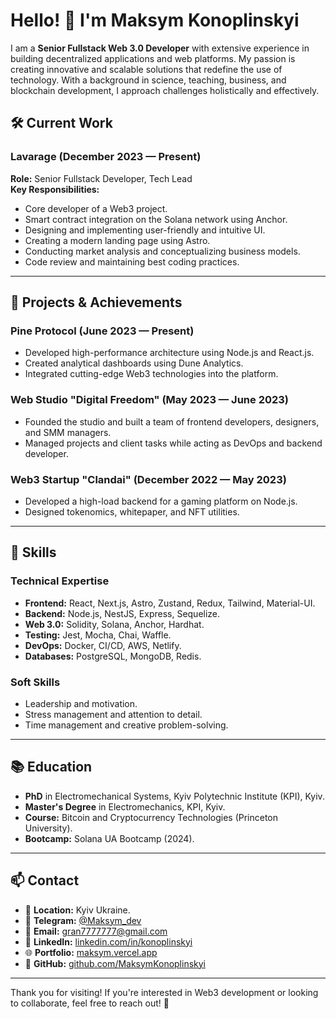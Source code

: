 # Hello! 👋 I'm Maksym Konoplinskyi

I am a **Senior Fullstack Web 3.0 Developer** with extensive experience in building decentralized applications and web platforms. My passion is creating innovative and scalable solutions that redefine the use of technology. With a background in science, teaching, business, and blockchain development, I approach challenges holistically and effectively.

## 🛠️ Current Work
### Lavarage (December 2023 — Present)
**Role:** Senior Fullstack Developer, Tech Lead  
**Key Responsibilities:**
- Core developer of a Web3 project.
- Smart contract integration on the Solana network using Anchor.
- Designing and implementing user-friendly and intuitive UI.
- Creating a modern landing page using Astro.
- Conducting market analysis and conceptualizing business models.
- Code review and maintaining best coding practices.

---

## 🌟 Projects & Achievements
### Pine Protocol (June 2023 — Present)
- Developed high-performance architecture using Node.js and React.js.
- Created analytical dashboards using Dune Analytics.
- Integrated cutting-edge Web3 technologies into the platform.

### Web Studio "Digital Freedom" (May 2023 — June 2023)
- Founded the studio and built a team of frontend developers, designers, and SMM managers.
- Managed projects and client tasks while acting as DevOps and backend developer.

### Web3 Startup "Clandai" (December 2022 — May 2023)
- Developed a high-load backend for a gaming platform on Node.js.
- Designed tokenomics, whitepaper, and NFT utilities.

---

## 💼 Skills
### Technical Expertise
- **Frontend:** React, Next.js, Astro, Zustand, Redux, Tailwind, Material-UI.
- **Backend:** Node.js, NestJS, Express, Sequelize.
- **Web 3.0:** Solidity, Solana, Anchor, Hardhat.
- **Testing:** Jest, Mocha, Chai, Waffle.
- **DevOps:** Docker, CI/CD, AWS, Netlify.
- **Databases:** PostgreSQL, MongoDB, Redis.

### Soft Skills
- Leadership and motivation.
- Stress management and attention to detail.
- Time management and creative problem-solving.

---

## 📚 Education
- **PhD** in Electromechanical Systems, Kyiv Polytechnic Institute (KPI), Kyiv.
- **Master's Degree** in Electromechanics, KPI, Kyiv.
- **Course:** Bitcoin and Cryptocurrency Technologies (Princeton University).
- **Bootcamp:** Solana UA Bootcamp (2024).

---

## 📫 Contact
- 📍 **Location:** Kyiv Ukraine.
- 💬 **Telegram:** [@Maksym_dev](https://t.me/Maksym_dev)
- 📧 **Email:** [gran7777777@gmail.com](mailto:gran7777777@gmail.com)
- 💼 **LinkedIn:** [linkedin.com/in/konoplinskyi](https://linkedin.com/in/konoplinskyi)
- 🌐 **Portfolio:** [maksym.vercel.app](https://maksym.vercel.app)
- 🐙 **GitHub:** [github.com/MaksymKonoplinskyi](https://github.com/MaksymKonoplinskyi)

---

Thank you for visiting! If you're interested in Web3 development or looking to collaborate, feel free to reach out! 🚀
